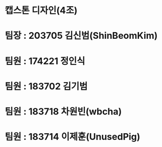 # 캡스톤 디자인(4조)
# 팀장 : 203705 김신범(ShinBeomKim)
# 팀원 : 174221 정인식
# 팀원 : 183702 김기범
# 팀원 : 183718 차원빈(wbcha)
# 팀원 : 183714 이제훈(UnusedPig)

